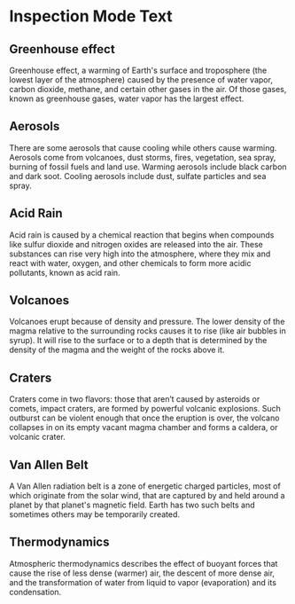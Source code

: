 # Inspection Mode Text 
## Greenhouse effect 
Greenhouse effect, a warming of Earth's surface and troposphere (the lowest layer of the atmosphere) 
caused by the presence of water vapor, carbon dioxide, methane, and certain other gases in the air.
Of those gases, known as greenhouse gases, water vapor has the largest effect.
## Aerosols 
There are some aerosols that cause cooling while others cause warming. 
Aerosols come from volcanoes, dust storms, fires, vegetation, sea spray, burning of fossil fuels and land use. 
Warming aerosols include black carbon and dark soot. Cooling aerosols include dust, sulfate particles and sea spray.
## Acid Rain
Acid rain is caused by a chemical reaction that begins when compounds like sulfur dioxide and nitrogen oxides 
are released into the air. These substances can rise very high into the atmosphere, where they mix and 
react with water, oxygen, and other chemicals to form more acidic pollutants, known as acid rain.
## Volcanoes
Volcanoes erupt because of density and pressure. The lower density of the magma relative to the 
surrounding rocks causes it to rise (like air bubbles in syrup). It will rise to the surface or to 
a depth that is determined by the density of the magma and the weight of the rocks above it.
## Craters
Craters come in two flavors: those that aren’t caused by asteroids or comets, impact craters, 
are formed by powerful volcanic explosions. Such outburst can be violent enough that once the eruption is over, 
the volcano collapses in on its empty vacant magma chamber and forms a caldera, or volcanic crater.
## Van Allen Belt
A Van Allen radiation belt is a zone of energetic charged particles, most of which originate from the solar wind, 
that are captured by and held around a planet by that planet's magnetic field. Earth has two such belts and 
sometimes others may be temporarily created.
## Thermodynamics
Atmospheric thermodynamics describes the effect of buoyant forces that cause the rise of less dense (warmer) air, 
the descent of more dense air, and the transformation of water from liquid to vapor (evaporation) and its condensation.
